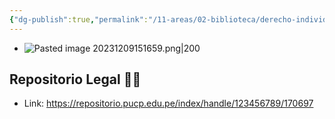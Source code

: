 ```yaml
---
{"dg-publish":true,"permalink":"/11-areas/02-biblioteca/derecho-individual-del-trabajo-en-el-peru/","noteIcon":""}
---
```


- ![Pasted image 20231209151659.png|200](/img/user/02%20Image/Pasted%20image%2020231209151659.png)
## Repositorio Legal 🤸‍♂️
- Link: https://repositorio.pucp.edu.pe/index/handle/123456789/170697
